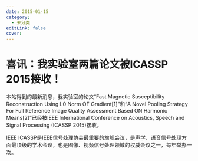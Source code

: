 ```yaml
---
date: 2015-01-15
category:
  - 未分类
editLink: false
cover: 
---
```



# 喜讯：我实验室两篇论文被ICASSP 2015接收！

本站得到的最新消息，我实验室的论文“Fast Magnetic Susceptibility Reconstruction Using L0 Norm OF Gradient[1]”和“A Novel Pooling Strategy For Full Reference Image Quality Assessment Based ON Harmonic Means[2]”已经被IEEE International Conference on Acoustics, Speech and Signal Processing (ICASSP 2015)接收。
<!-- more -->


IEEE ICASSP是IEEE信号处理协会最重要的旗舰会议，是声学、语音信号处理方面最顶级的学术会议，也是图像、视频信号处理领域的权威会议之一，每年举办一次。